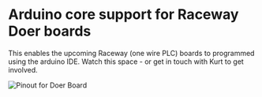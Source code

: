 # Arduino core support for Raceway Doer boards

This enables the upcoming Raceway (one wire PLC) boards to programmed using the arduino IDE.
Watch this space - or get in touch with Kurt to get involved.

![Pinout for Doer Board](https://docs.google.com/drawings/d/e/2PACX-1vSl36zZymgFKN1ROIyfZBFrbr9QpqiCx7m-ok2eD1F8NDqQ8jcyGSVorsX68WzxSBs-jeKzlt8zZq5L/pub?w=1112&h=570)
